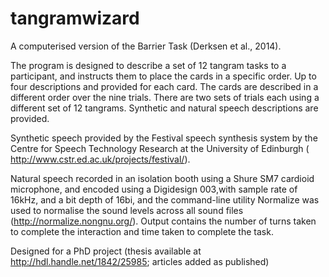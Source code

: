 # tangramwizard

A computerised version of the Barrier Task (Derksen et al., 2014).

The program is designed to describe  a set of 12 tangram tasks to a participant, and instructs them to place the cards in a specific order. Up to four descriptions and provided for each card. The cards are described in a different order over the nine trials. There are two sets of trials each using a different set of 12 tangrams. Synthetic and natural speech descriptions are provided.

Synthetic speech provided by the Festival speech synthesis system by the Centre for Speech Technology Research at the University of Edinburgh ( http://www.cstr.ed.ac.uk/projects/festival/).

Natural speech  recorded in an isolation booth using a Shure SM7 cardioid microphone, and encoded using a Digidesign 003,with sample rate of 16kHz, and a bit depth of 16bi, and the command-line utility Normalize was used to normalise the sound levels across all sound files (http://normalize.nongnu.org/). Output contains the number of turns taken to complete the interaction and time taken to complete the task.

Designed for a PhD project (thesis available at http://hdl.handle.net/1842/25985; articles added as published)
